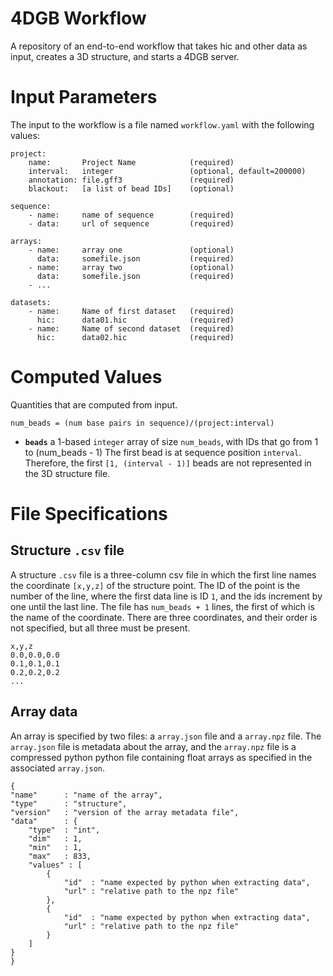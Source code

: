 # 4DGB Workflow

A repository of an end-to-end workflow that takes hic and other data 
as input, creates a 3D structure, and starts a 4DGB server.


# Input Parameters

The input to the workflow is a file named `workflow.yaml` with 
the following values:

```
project:
    name:       Project Name            (required)
    interval:   integer                 (optional, default=200000)
    annotation: file.gff3               (required)
    blackout:   [a list of bead IDs]    (optional)

sequence:
    - name:     name of sequence        (required)
    - data:     url of sequence         (required) 

arrays:
    - name:     array one               (optional)
      data:     somefile.json           (required)
    - name:     array two               (optional)
      data:     somefile.json           (required)
    - ...

datasets:
    - name:     Name of first dataset   (required)
      hic:      data01.hic              (required)
    - name:     Name of second dataset  (required)
      hic:      data02.hic              (required)
```

# Computed Values

Quantities that are computed from input.

```
num_beads = (num base pairs in sequence)/(project:interval)
```

- **`beads`** a 1-based `integer` array of size `num_beads`, with IDs
  that go from 1 to (num_beads - 1) The first bead is at sequence position 
  `interval`. Therefore, the first `[1, (interval - 1)]` beads are not 
  represented in the 3D structure file.

# File Specifications

## Structure `.csv` file

A structure `.csv` file is a three-column csv file in which the first line
names the coordinate `[x,y,z]` of the structure point. The ID of the point is 
the number of the line, where the first data line is ID `1`, and the ids
increment by one until the last line. The file has `num_beads + 1` lines, the first of which is the name of the coordinate. There are three coordinates,
and their order is not specified, but all three must be present. 

```
x,y,z
0.0,0.0,0.0
0.1,0.1,0.1
0.2,0.2,0.2
...
```

## Array data

An array is specified by two files: a `array.json` file and a `array.npz` 
file. The `array.json` file is metadata about the array, and the 
`array.npz` file is a compressed python python file containing float
arrays as specified in the associated `array.json`.

```
{
"name"      : "name of the array",  
"type"      : "structure",
"version"   : "version of the array metadata file",
"data"      : {
    "type"  : "int",
    "dim"   : 1,
    "min"   : 1,
    "max"   : 833,
    "values" : [
        {
            "id"  : "name expected by python when extracting data",
            "url" : "relative path to the npz file"
        },
        {
            "id"  : "name expected by python when extracting data",
            "url" : "relative path to the npz file"
        }
    ]
}
}
```

